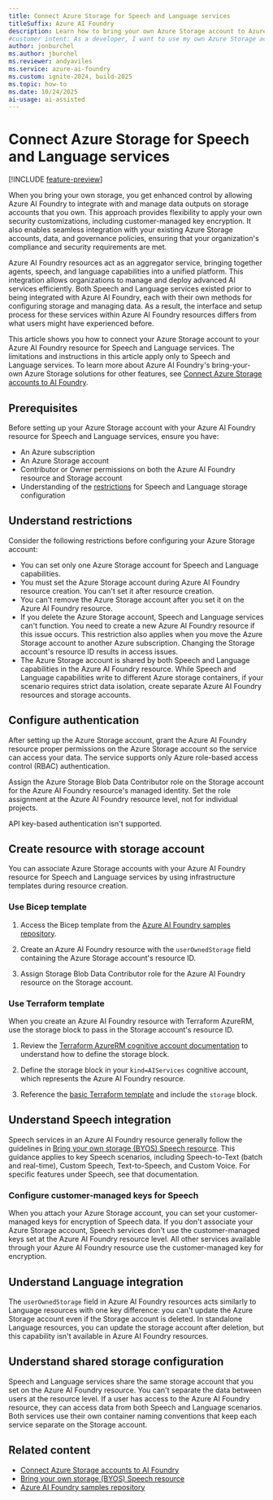 ```yaml
---
title: Connect Azure Storage for Speech and Language services
titleSuffix: Azure AI Foundry
description: Learn how to bring your own Azure Storage account to Azure AI Foundry for Speech and Language services during resource creation.
#customer intent: As a developer, I want to use my own Azure Storage account for Speech and Language services so that I can apply my security customizations and meet compliance requirements.
author: jonburchel
ms.author: jburchel
ms.reviewer: andyaviles
ms.service: azure-ai-foundry
ms.custom: ignite-2024, build-2025
ms.topic: how-to
ms.date: 10/24/2025
ai-usage: ai-assisted
---
```


# Connect Azure Storage for Speech and Language services

[!INCLUDE [feature-preview](../includes/feature-preview.md)]

When you bring your own storage, you get enhanced control by allowing Azure AI Foundry to integrate with and manage data outputs on storage accounts that you own. This approach provides flexibility to apply your own security customizations, including customer-managed key encryption. It also enables seamless integration with your existing Azure Storage accounts, data, and governance policies, ensuring that your organization's compliance and security requirements are met.

Azure AI Foundry resources act as an aggregator service, bringing together agents, speech, and language capabilities into a unified platform. This integration allows organizations to manage and deploy advanced AI services efficiently. Both Speech and Language services existed prior to being integrated with Azure AI Foundry, each with their own methods for configuring storage and managing data. As a result, the interface and setup process for these services within Azure AI Foundry resources differs from what users might have experienced before.

This article shows you how to connect your Azure Storage account to your Azure AI Foundry resource for Speech and Language services. The limitations and instructions in this article apply only to Speech and Language services. To learn more about Azure AI Foundry's bring-your-own Azure Storage solutions for other features, see [Connect Azure Storage accounts to AI Foundry](bring-your-own-azure-storage-foundry.md).

## Prerequisites

Before setting up your Azure Storage account with your Azure AI Foundry resource for Speech and Language services, ensure you have:

- An Azure subscription
- An Azure Storage account
- Contributor or Owner permissions on both the Azure AI Foundry resource and Storage account
- Understanding of the [restrictions](#understand-restrictions) for Speech and Language storage configuration

## Understand restrictions

Consider the following restrictions before configuring your Azure Storage account:

- You can set only one Azure Storage account for Speech and Language capabilities.
- You must set the Azure Storage account during Azure AI Foundry resource creation. You can't set it after resource creation.
- You can't remove the Azure Storage account after you set it on the Azure AI Foundry resource.
- If you delete the Azure Storage account, Speech and Language services can't function. You need to create a new Azure AI Foundry resource if this issue occurs. This restriction also applies when you move the Azure Storage account to another Azure subscription. Changing the Storage account's resource ID results in access issues.
- The Azure Storage account is shared by both Speech and Language capabilities in the Azure AI Foundry resource. While Speech and Language capabilities write to different Azure storage containers, if your scenario requires strict data isolation, create separate Azure AI Foundry resources and storage accounts.

## Configure authentication

After setting up the Azure Storage account, grant the Azure AI Foundry resource proper permissions on the Azure Storage account so the service can access your data. The service supports only Azure role-based access control (RBAC) authentication.

Assign the Azure Storage Blob Data Contributor role on the Storage account for the Azure AI Foundry resource's managed identity. Set the role assignment at the Azure AI Foundry resource level, not for individual projects.

API key-based authentication isn't supported.

## Create resource with storage account

You can associate Azure Storage accounts with your Azure AI Foundry resource for Speech and Language services by using infrastructure templates during resource creation.

### Use Bicep template

1. Access the Bicep template from the [Azure AI Foundry samples repository](https://github.com/azure-ai-foundry/foundry-samples/blob/main/samples/microsoft/infrastructure-setup/02-storage-speech-language/main.bicep).

1. Create an Azure AI Foundry resource with the `userOwnedStorage` field containing the Azure Storage account's resource ID.

1. Assign Storage Blob Data Contributor role for the Azure AI Foundry resource on the Storage account.

### Use Terraform template

When you create an Azure AI Foundry resource with Terraform AzureRM, use the storage block to pass in the Storage account's resource ID.

1. Review the [Terraform AzureRM cognitive account documentation](https://registry.terraform.io/providers/hashicorp/azurerm/latest/docs/resources/cognitive_account) to understand how to define the storage block.

1. Define the storage block in your `kind=AIServices` cognitive account, which represents the Azure AI Foundry resource.

1. Reference the [basic Terraform template](https://github.com/azure-ai-foundry/foundry-samples/tree/main/samples/microsoft/infrastructure-setup-terraform/00-basic-azurerm) and include the `storage` block.

## Understand Speech integration

Speech services in an Azure AI Foundry resource generally follow the guidelines in [Bring your own storage (BYOS) Speech resource](https://learn.microsoft.com/azure/ai-services/speech-service/bring-your-own-storage-speech-resource?tabs=portal). This guidance applies to key Speech scenarios, including Speech-to-Text (batch and real-time), Custom Speech, Text-to-Speech, and Custom Voice. For specific features under Speech, see that documentation.

### Configure customer-managed keys for Speech

When you attach your Azure Storage account, you can set your customer-managed keys for encryption of Speech data. If you don't associate your Azure Storage account, Speech services don't use the customer-managed keys set at the Azure AI Foundry resource level. All other services available through your Azure AI Foundry resource use the customer-managed key for encryption.

## Understand Language integration

The `userOwnedStorage` field in Azure AI Foundry resources acts similarly to Language resources with one key difference: you can't update the Azure Storage account even if the Storage account is deleted. In standalone Language resources, you can update the storage account after deletion, but this capability isn't available in Azure AI Foundry resources.

## Understand shared storage configuration

Speech and Language services share the same storage account that you set on the Azure AI Foundry resource. You can't separate the data between users at the resource level. If a user has access to the Azure AI Foundry resource, they can access data from both Speech and Language scenarios. Both services use their own container naming conventions that keep each service separate on the Storage account.

## Related content

- [Connect Azure Storage accounts to AI Foundry](bring-your-own-azure-storage-foundry.md)
- [Bring your own storage (BYOS) Speech resource](../../ai-services/speech-service/bring-your-own-storage-speech-resource.md?tabs=portal)
- [Azure AI Foundry samples repository](https://github.com/azure-ai-foundry/foundry-samples)
